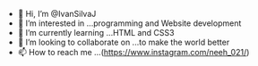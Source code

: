- 👋 Hi, I’m @IvanSilvaJ
- 👀 I’m interested in ...programming and Website development
- 🌱 I’m currently learning ...HTML and CSS3
- 💞️ I’m looking to collaborate on ...to make the world better
- 📫 How to reach me ...(https://www.instagram.com/neeh_021/)

<!---
IvanSilvaJ/IvanSilvaJ is a ✨ special ✨ repository because its `README.md` (this file) appears on your GitHub profile.
You can click the Preview link to take a look at your changes.
--->
